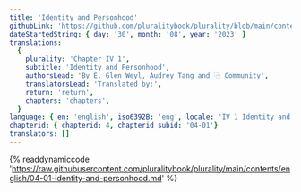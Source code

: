 ```yaml
---
title: 'Identity and Personhood'
githubLink: 'https://github.com/pluralitybook/plurality/blob/main/contents/english/04-01-identity-and-personhood.md'
dateStartedString: { day: '30', month: '08', year: '2023' }
translations:
  {
    plurality: 'Chapter IV 1',
    subtitle: 'Identity and Personhood',
    authorsLead: 'By E. Glen Weyl, Audrey Tang and ⿻ Community',
    translatorsLead: 'Translated by:',
    return: 'return',
    chapters: 'chapters',
  }
language: { en: 'english', iso6392B: 'eng', locale: 'IV 1 Identity and Personhood' }
chapterid: { chapterid: 4, chapterid_subid: '04-01'}
translators: []
---
```

{% readdynamiccode 'https://raw.githubusercontent.com/pluralitybook/plurality/main/contents/english/04-01-identity-and-personhood.md' %}
